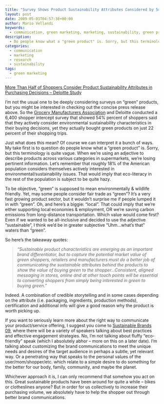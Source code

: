```yaml
---
title: "Survey Shows Product Sustainability Attributes Considered by 54% of Folks"
layout: post
date: 2009-05-01T04:57:38+00:00
author: Mario Vellandi
keywords:
  - communication, green marketing, marketing, sustainability, green products, branding, brand communications, survey, shoppers, perception, beliefs, research, best practices, advice
description:
  - Do people know what a "green product" is. Sorry, but this terminology is quite vague. When we're using an adjective to describe products across various categories in supermarkets, we're losing pertinent information
categories:
  - communication
  - marketing
  - research
  - sustainability
tags:
  - green marketing
---
```

<a rel="nofollow" href="http://sev.prnewswire.com/supermarkets/20090429/NY0752929042009-1.html">More Than Half of Shoppers Consider Product Sustainability Attributes in Purchasing Decisions &#8211; Deloitte Study</a>

I&#8217;m not the usual one to be deeply considering surveys on &#8220;green&#8221; products, but you might be interested in checking out the concise press release above. So the <a rel="nofollow" href="http://www.gmabrands.com/">Grocery Manufacturers Association</a> and Deloitte conducted a 6,400 shopper intercept survey that showed 54% percent of shoppers said that they actively consider environmental sustainability characteristics in their buying decisions, yet they actually bought green products on just 22 percent of their shopping trips.

Just what does this mean? Of course we can interpret it a bunch of ways. My take first is to question do people know what a &#8220;green product&#8221; is. Sorry, but this terminology is quite vague. When we&#8217;re using an adjective to describe products across various categories in supermarkets, we&#8217;re losing pertinent information. Let&#8217;s remember that roughly 18% of the American population considers themselves actively interested in environmental/sustainability issues. That would imply that eco-literacy in the rest of the population is subject to be quite hazy.

To be objective, &#8220;green&#8221; is supposed to mean environmentally & wildlife friendly. Yet, may some people consider fair trade as &#8220;green&#8221;? It&#8217;s a very fast growing product sector, but it wouldn&#8217;t surprise me if people lumped it in with &#8220;green&#8221;. Oh, and here&#8217;s a biggie: &#8220;local&#8221;. That could imply that we&#8217;re either supporting local economies & employment, OR we&#8217;re saving carbon emissions from long-distance transportation. Which value would come first? Even if we wanted to be all-inclusive and decided to use the adjective &#8220;sustainable&#8221;, I think we&#8217;d be in greater subjective &#8220;Uhm&#8230;what&#8217;s that&#8221; waters than &#8220;green&#8221;.

So here&#8217;s the takeaway quotes:

> *&#8220;Sustainable product characteristics are emerging as an important brand differentiator, but to capture the potential market value of green shoppers, retailers and manufacturers must do a better job of communicating the sustainable attributes behind the products to show the value of buying green to the shopper&#8230;Consistent, aligned messaging in stores, online and at other touch points will be essential to converting shoppers from simply being interested in green to buying green.&#8221;*

Indeed. A combination of credible storytelling and in some cases depending on the attribute (i.e. packaging, ingredients, production methods), certification and additional info will give a good reason why the product is worth picking up.

If you want to seriously learn more about the right way to communicate your product/service offering, I suggest you come to [Sustainable Brands 09](http://www.sustainablelifemedia.com/events/sb09), where there will be a variety of speakers talking about best practices and effective engagement strategies. No, I&#8217;m not talking about fluffy &#8220;eco-friendly&#8221; speak (which I absolutely abhor &#8211; more on this on a later date). I&#8217;m talking about customizing the brand communications to meet the unique needs and desires of the target audience in perhaps a subtle, yet relevant way. Or a penetrating way that speaks to the personal values of the user/mom/shopper/etc. which relate to a simple desire to do something for the better for our body, family, community, and maybe the planet.

Whichever approach it is, I can only recommend that somehow you act on this. Great sustainable products have been around for quite a while &#8211; bikes or clotheslines anyone? But in order for us collectively to increase their purchasing volume, we absolutely have to help the shopper out through better brand communications.
